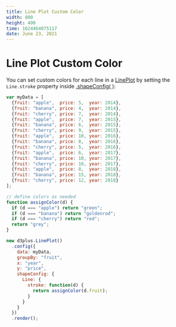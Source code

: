 ```yaml
---
title: Line Plot Custom Color
width: 800
height: 400
time: 1624464075117
date: June 23, 2021
---
```


# Line Plot Custom Color

You can set custom colors for each line in a [LinePlot](http://d3plus.org/docs/#LinePlot) by setting the `Line.stroke` property inside [.shapeConfig( )](http://d3plus.org/docs/#Viz.shapeConfig):

```js
var myData = [
  {fruit: "apple",  price: 5,  year: 2014},
  {fruit: "banana", price: 4,  year: 2014},
  {fruit: "cherry", price: 7,  year: 2014},
  {fruit: "apple",  price: 7,  year: 2015},
  {fruit: "banana", price: 6,  year: 2015},
  {fruit: "cherry", price: 9,  year: 2015},
  {fruit: "apple",  price: 10, year: 2016},
  {fruit: "banana", price: 8,  year: 2016},
  {fruit: "cherry", price: 5,  year: 2016},
  {fruit: "apple",  price: 6,  year: 2017},
  {fruit: "banana", price: 10, year: 2017},
  {fruit: "cherry", price: 10, year: 2017},
  {fruit: "apple",  price: 8,  year: 2018},
  {fruit: "banana", price: 15, year: 2018},
  {fruit: "cherry", price: 12, year: 2018}
];

// define colors as needed
function assignColor(d) {
  if (d === "apple") return "green";
  if (d === "banana") return "goldenrod";
  if (d === "cherry") return "red";
  return "grey";
}

new d3plus.LinePlot()
  .config({
    data: myData,
    groupBy: "fruit",
    x: "year",
    y: "price",
    shapeConfig: {
      Line: {
        stroke: function(d) {
          return assignColor(d.fruit);
        }
      }
    }
  })
  .render();
```
